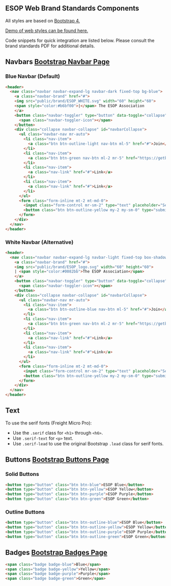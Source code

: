 ## ESOP Web Brand Standards Components

All styles are based on [Bootstrap 4.](https://getbootstrap.com)

[Demo of web styles can be found here.](https://tbiddy.github.io/esop-web-standards/)

Code snippets for quick integration are listed below. Please consult the brand standards PDF for additional details.

## Navbars [Bootstrap Navbar Page](http://getbootstrap.com/docs/4.0/components/navbar/)

### Blue Navbar (Default)
```html
<header>
  <nav class="navbar navbar-expand-lg navbar-dark fixed-top bg-blue">
    <a class="navbar-brand" href="#">
    <img src="public/brand/ESOP_WHITE.svg" width="60" height="60">
    <span style="color:#b6bf00">|</span> The ESOP Association
    </a>
    <button class="navbar-toggler" type="button" data-toggle="collapse" data-target="#navbarCollapse" aria-controls="navbarCollapse" aria-expanded="false" aria-label="Toggle navigation">
      <span class="navbar-toggler-icon"></span>
    </button>
    <div class="collapse navbar-collapse" id="navbarCollapse">
      <ul class="navbar-nav mr-auto">
        <li class="nav-item">
          <a class="btn btn-outline-light nav-btn ml-5" href="#">Join</a>
        </li>
        <li class="nav-item">
          <a class="btn btn-green nav-btn ml-2 mr-5" href="https://getbootstrap.com/docs/4.0/examples/sign-in/">Log In</a>
        </li>
        <li class="nav-item">
          <a class="nav-link" href="#">Link</a>
        </li>
        <li class="nav-item">
          <a class="nav-link" href="#">Link</a>
        </li>
      </ul>
      <form class="form-inline mt-2 mt-md-0">
        <input class="form-control mr-sm-2" type="text" placeholder="Search" aria-label="Search">
        <button class="btn btn-outline-yellow my-2 my-sm-0" type="submit">Search</button>
      </form>
    </div>
  </nav>
</header>
```

### White Navbar (Alternative)
```html
<header>
  <nav class="navbar navbar-expand-lg navbar-light fixed-top box-shadow" style="background-color:#fff">
    <a class="navbar-brand" href="#">
    <img src="public/brand/ESOP_logo.svg" width="60" height="60">
    | <span style="color:#0082bb">The ESOP Association</span>
    </a>
    <button class="navbar-toggler" type="button" data-toggle="collapse" data-target="#navbarCollapse" aria-controls="navbarCollapse" aria-expanded="false" aria-label="Toggle navigation">
      <span class="navbar-toggler-icon"></span>
    </button>
    <div class="collapse navbar-collapse" id="navbarCollapse">
      <ul class="navbar-nav mr-auto">
        <li class="nav-item">
          <a class="btn btn-outline-blue nav-btn ml-5" href="#">Join</a>
        </li>
        <li class="nav-item">
          <a class="btn btn-green nav-btn ml-2 mr-5" href="https://getbootstrap.com/docs/4.0/examples/sign-in/">Log In</a>
        </li>
        <li class="nav-item">
          <a class="nav-link" href="#">Link</a>
        </li>
        <li class="nav-item">
          <a class="nav-link" href="#">Link</a>
        </li>
      </ul>
      <form class="form-inline mt-2 mt-md-0">
        <input class="form-control mr-sm-2" type="text" placeholder="Search" aria-label="Search" style="background-color:#f2f2f2">
        <button class="btn btn-outline-yellow my-2 my-sm-0" type="submit">Search</button>
      </form>
    </div>
  </nav>
</header>
```

## Text
To use the serif fonts (Freight Micro Pro):
* Use the `.serif` class for `<h1>` through `<h6>`.
* Use `.serif-text` for `<p>` text.
* Use `.serif-lead` to use the original Bootstrap `.lead` class for serif fonts.

## Buttons [Bootstrap Buttons Page](http://getbootstrap.com/docs/4.0/components/buttons/)

### Solid Buttons
```html
<button type="button" class="btn btn-blue">ESOP Blue</button>
<button type="button" class="btn btn-yellow">ESOP Yellow</button>
<button type="button" class="btn btn-purple">ESOP Purple</button>
<button type="button" class="btn btn-green">ESOP Green</button>
```
### Outline Buttons
```html
<button type="button" class="btn btn-outline-blue">ESOP Blue</button>
<button type="button" class="btn btn-outline-yellow">ESOP Yellow</button>
<button type="button" class="btn btn-outline-purple">ESOP Purple</button>
<button type="button" class="btn btn-outline-green">ESOP Green</button>
```


## Badges [Bootstrap Badges Page](http://getbootstrap.com/docs/4.0/components/badge/)

```html
<span class="badge badge-blue">Blue</span>
<span class="badge badge-yellow">Yellow</span>
<span class="badge badge-purple">Purple</span>
<span class="badge badge-green">Green</span>
```
